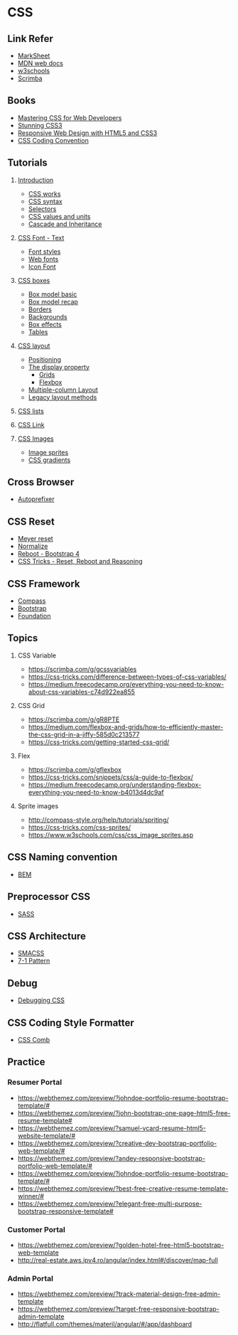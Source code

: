 # CSS

## Link Refer

* [MarkSheet](https://marksheet.io/css-basics.html)
* [MDN web docs](https://developer.mozilla.org/en-US/docs/Web/CSS)
* [w3schools](https://www.w3schools.com/css/default.asp)
* [Scrimba](https://scrimba.com/g/gintrotocss)

## Books

* [Mastering CSS for Web Developers]()
* [Stunning CSS3]()
* [Responsive Web Design with HTML5 and CSS3]()
* [CSS Coding Convention]()

## Tutorials

1. [Introduction](https://developer.mozilla.org/en-US/docs/Learn/CSS/Introduction_to_CSS)

    * [CSS works](https://developer.mozilla.org/en-US/docs/Learn/CSS/Introduction_to_CSS/How_CSS_works)
    * [CSS syntax](https://developer.mozilla.org/en-US/docs/Learn/CSS/Introduction_to_CSS/Syntax)
    * [Selectors](https://developer.mozilla.org/en-US/docs/Learn/CSS/Introduction_to_CSS/Selectors)
    * [CSS values and units](https://developer.mozilla.org/en-US/docs/Learn/CSS/Introduction_to_CSS/Values_and_units)
    * [Cascade and Inheritance](https://developer.mozilla.org/en-US/docs/Learn/CSS/Introduction_to_CSS/Cascade_and_inheritance)

2. [CSS Font - Text](https://developer.mozilla.org/en-US/docs/Learn/CSS/Styling_text)

    * [Font styles](https://developer.mozilla.org/en-US/docs/Learn/CSS/Styling_text/Fundamentals)
    * [Web fonts](https://developer.mozilla.org/en-US/docs/Learn/CSS/Styling_text/Web_fonts)
    * [Icon Font]()

3. [CSS boxes](https://developer.mozilla.org/en-US/docs/Learn/CSS/Styling_boxes)

    * [Box model basic](https://developer.mozilla.org/en-US/docs/Learn/CSS/Introduction_to_CSS/Box_model)
    * [Box model recap](https://developer.mozilla.org/en-US/docs/Learn/CSS/Styling_boxes/Box_model_recap)
    * [Borders](https://developer.mozilla.org/en-US/docs/Learn/CSS/Styling_boxes/Borders)
    * [Backgrounds](https://developer.mozilla.org/en-US/docs/Learn/CSS/Styling_boxes/Backgrounds)
    * [Box effects](https://developer.mozilla.org/en-US/docs/Learn/CSS/Styling_boxes/Advanced_box_effects)
    * [Tables](https://developer.mozilla.org/en-US/docs/Learn/CSS/Styling_boxes/Styling_tables)

4. [CSS layout](https://developer.mozilla.org/en-US/docs/Learn/CSS/CSS_layout)

    * [Positioning](https://developer.mozilla.org/en-US/docs/Learn/CSS/CSS_layout/Positioning)
    * [The display property](https://developer.mozilla.org/en-US/docs/Web/CSS/display)
        * [Grids](https://developer.mozilla.org/en-US/docs/Learn/CSS/CSS_layout/Grids)
        * [Flexbox](https://developer.mozilla.org/en-US/docs/Learn/CSS/CSS_layout/Flexbox)
    * [Multiple-column Layout](https://developer.mozilla.org/en-US/docs/Learn/CSS/CSS_layout/Multiple-column_Layout)
    * [Legacy layout methods](https://developer.mozilla.org/en-US/docs/Learn/CSS/CSS_layout/Legacy_Layout_Methods)

5. [CSS lists](https://developer.mozilla.org/en-US/docs/Learn/CSS/Styling_text/Styling_lists)

6. [CSS Link](https://developer.mozilla.org/en-US/docs/Learn/CSS/Styling_text/Styling_links)

7. [CSS Images](https://developer.mozilla.org/en-US/docs/Web/CSS/CSS_Images)

    * [Image sprites](https://developer.mozilla.org/en-US/docs/Web/CSS/CSS_Images/Implementing_image_sprites_in_CSS)
    * [CSS gradients](https://developer.mozilla.org/en-US/docs/Web/CSS/CSS_Images/Using_CSS_gradients)

## Cross Browser

* [Autoprefixer](https://autoprefixer.github.io/)

## CSS Reset

* [Meyer reset](https://meyerweb.com/eric/tools/css/reset/)
* [Normalize](https://necolas.github.io/normalize.css/)
* [Reboot - Bootstrap 4](https://getbootstrap.com/docs/4.0/getting-started/introduction/#reboot)
* [CSS Tricks - Reset, Reboot and Reasoning](https://css-tricks.com/reboot-resets-reasoning/)

## CSS Framework

* [Compass](http://compass-style.org/)
* [Bootstrap](http://getbootstrap.com/)
* [Foundation](https://foundation.zurb.com/)

## Topics

1. CSS Variable
    * https://scrimba.com/g/gcssvariables
    * https://css-tricks.com/difference-between-types-of-css-variables/
    * https://medium.freecodecamp.org/everything-you-need-to-know-about-css-variables-c74d922ea855

2. CSS Grid
    * https://scrimba.com/g/gR8PTE
    * https://medium.com/flexbox-and-grids/how-to-efficiently-master-the-css-grid-in-a-jiffy-585d0c213577
    * https://css-tricks.com/getting-started-css-grid/

3. Flex
    * https://scrimba.com/g/gflexbox
    * https://css-tricks.com/snippets/css/a-guide-to-flexbox/
    * https://medium.freecodecamp.org/understanding-flexbox-everything-you-need-to-know-b4013d4dc9af

4. Sprite images
    * http://compass-style.org/help/tutorials/spriting/
    * https://css-tricks.com/css-sprites/
    * https://www.w3schools.com/css/css_image_sprites.asp

## CSS Naming convention

* [BEM](http://getbem.com/introduction/)

## Preprocessor CSS

* [SASS](https://sass-lang.com/)

## CSS Architecture

* [SMACSS](https://smacss.com/)
* [7-1 Pattern](https://sass-guidelin.es/#the-7-1-pattern)

## Debug

* [Debugging CSS](https://developer.mozilla.org/en-US/docs/Learn/CSS/Introduction_to_CSS/Debugging_CSS)

## CSS Coding Style Formatter

* [CSS Comb](http://csscomb.com/)

## Practice

### Resumer Portal

* https://webthemez.com/preview/?johndoe-portfolio-resume-bootstrap-template/#
* https://webthemez.com/preview/?john-bootstrap-one-page-html5-free-resume-template#
* https://webthemez.com/preview/?samuel-vcard-resume-html5-website-template/#
* https://webthemez.com/preview/?creative-dev-bootstrap-portfolio-web-template/#
* https://webthemez.com/preview/?andey-responsive-bootstrap-portfolio-web-template/#
* https://webthemez.com/preview/?johndoe-portfolio-resume-bootstrap-template/#
* https://webthemez.com/preview/?best-free-creative-resume-template-winner/#
* https://webthemez.com/preview/?elegant-free-multi-purpose-bootstrap-responsive-template#

### Customer Portal

* https://webthemez.com/preview/?golden-hotel-free-html5-bootstrap-web-template
* http://real-estate.aws.ipv4.ro/angular/index.html#/discover/map-full

### Admin Portal

* https://webthemez.com/preview/?track-material-design-free-admin-template
* https://webthemez.com/preview/?target-free-responsive-bootstrap-admin-template
* http://flatfull.com/themes/materil/angular/#/app/dashboard
